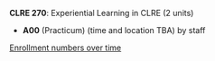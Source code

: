 **CLRE 270**: Experiential Learning in CLRE (2 units)

- **A00** (Practicum) (time and location TBA) by staff

[Enrollment numbers over time](./CLRE270.tsv)
